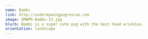 ```yaml
---
name: Bambi
link: http://undermywingpugrescue.com
image: UMWPR-Bambi-13.jpg
blurb: Bambi is a super cute pug with the best head wrinkles.
orientation: landscape
---
```

